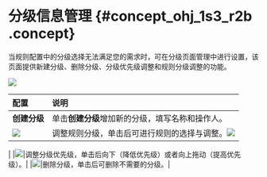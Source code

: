 # 分级信息管理 {#concept_ohj_1s3_r2b .concept}

当规则配置中的分级选择无法满足您的需求时，可在分级页面管理中进行设置，该页面提供新建分级、删除分级、分级优先级调整和规则分级调整的功能。

![](http://static-aliyun-doc.oss-cn-hangzhou.aliyuncs.com/assets/img/17058/15500396338855_zh-CN.png)

|配置|说明|
|:-|:-|
|**创建分级**|单击**创建分级**增加新的分级，填写名称和操作人。|
|![](http://static-aliyun-doc.oss-cn-hangzhou.aliyuncs.com/assets/img/17058/15500396338858_zh-CN.png)|调整规则分级，单击后可进行规则的选择与调整。![](http://static-aliyun-doc.oss-cn-hangzhou.aliyuncs.com/assets/img/17058/15500396348859_zh-CN.png)

|
|![](http://static-aliyun-doc.oss-cn-hangzhou.aliyuncs.com/assets/img/17058/15500396348860_zh-CN.png)|调整分级优先级，单击后向下（降低优先级）或者向上拖动（提高优先级）。|
|![](http://static-aliyun-doc.oss-cn-hangzhou.aliyuncs.com/assets/img/17058/15500396348861_zh-CN.png)|删除分级，单击后可删除不需要的分级。|

